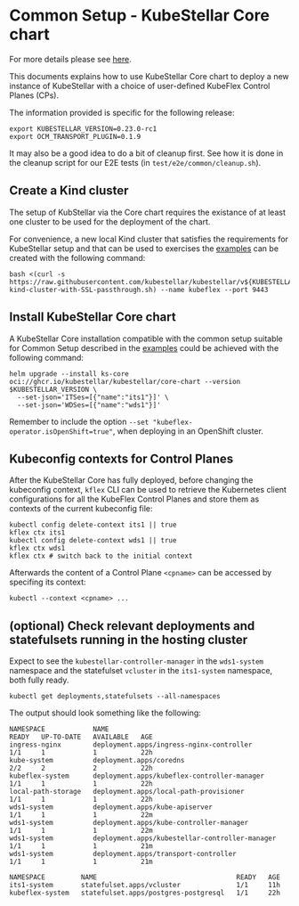 # Common Setup - KubeStellar Core chart

For more details please see [here](./core-chart.md).

This documents explains how to use KubeStellar Core chart to deploy a new instance of KubeStellar
with a choice of user-defined KubeFlex Control Planes (CPs).

The information provided is specific for the following release:

```shell
export KUBESTELLAR_VERSION=0.23.0-rc1
export OCM_TRANSPORT_PLUGIN=0.1.9
```

It may also be a good idea to do a bit of cleanup first. See how it is done in the cleanup script for our E2E tests (in `test/e2e/common/cleanup.sh`).

## Create a Kind cluster

The setup of KubStellar via the Core chart requires the existance of at least one cluster
to be used for the deployment of the chart.

For convenience, a new local Kind cluster that satisfies the requirements for KubeStellar setup
and that can be used to exercises the [examples](./examples.md) can be created with the following command:

```shell
bash <(curl -s https://raw.githubusercontent.com/kubestellar/kubestellar/v${KUBESTELLAR_VERSION}/scripts/create-kind-cluster-with-SSL-passthrough.sh) --name kubeflex --port 9443
```

## Install KubeStellar Core chart

A KubeStellar Core installation compatible with the common setup suitable for Common Setup described in the [examples](https://docs.kubestellar.io/release-0.22.0/direct/examples/) could be achieved with the following command:

```shell
helm upgrade --install ks-core oci://ghcr.io/kubestellar/kubestellar/core-chart --version $KUBESTELLAR_VERSION \
  --set-json='ITSes=[{"name":"its1"}]' \
  --set-json='WDSes=[{"name":"wds1"}]'
```

Remember to include the option `--set "kubeflex-operator.isOpenShift=true"`, when deploying in an OpenShift cluster.

## Kubeconfig contexts for Control Planes

After the KubeStellar Core has fully deployed, before changing the kubeconfig context, `kflex` CLI can be used to retrieve the Kubernetes client configurations for all the KubeFlex Control Planes and store them as contexts of the current kubeconfig file:

```shell
kubectl config delete-context its1 || true
kflex ctx its1
kubectl config delete-context wds1 || true
kflex ctx wds1
kflex ctx # switch back to the initial context
```

Afterwards the content of a Control Plane `<cpname>` can be accessed by specifing its context:

```shell
kubectl --context <cpname> ...
```

## (optional) Check relevant deployments and statefulsets running in the hosting cluster

Expect to see the `kubestellar-controller-manager` in the `wds1-system` namespace and the
statefulset `vcluster` in the `its1-system` namespace, both fully ready.

```shell
kubectl get deployments,statefulsets --all-namespaces
```

The output should look something like the following:

```shell
NAMESPACE            NAME                                             READY   UP-TO-DATE   AVAILABLE   AGE
ingress-nginx        deployment.apps/ingress-nginx-controller         1/1     1            1           22h
kube-system          deployment.apps/coredns                          2/2     2            2           22h
kubeflex-system      deployment.apps/kubeflex-controller-manager      1/1     1            1           22h
local-path-storage   deployment.apps/local-path-provisioner           1/1     1            1           22h
wds1-system          deployment.apps/kube-apiserver                   1/1     1            1           22m
wds1-system          deployment.apps/kube-controller-manager          1/1     1            1           22m
wds1-system          deployment.apps/kubestellar-controller-manager   1/1     1            1           21m
wds1-system          deployment.apps/transport-controller             1/1     1            1           21m

NAMESPACE         NAME                                   READY   AGE
its1-system       statefulset.apps/vcluster              1/1     11h
kubeflex-system   statefulset.apps/postgres-postgresql   1/1     22h
```
